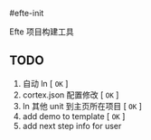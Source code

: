 #efte-initEfte 项目构建工具## TODO1. 自动 ln [ `OK` ]2. cortex.json 配置修改 [ `OK` ]3. ln 其他 unit 到主页所在项目 [ `OK` ]4. add demo to template [ `OK` ]5. add next step info for user